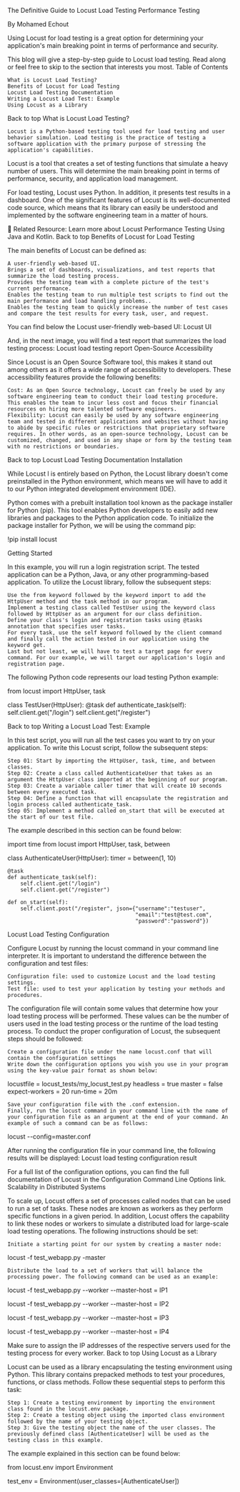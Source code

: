 The Definitive Guide to Locust Load Testing
Performance Testing

By Mohamed Echout

Using Locust for load testing is a great option for determining your application's main breaking point in terms of performance and security.

This blog will give a step-by-step guide to Locust load testing. Read along or feel free to skip to the section that interests you most.
Table of Contents

    What is Locust Load Testing?
    Benefits of Locust for Load Testing
    Locust Load Testing Documentation
    Writing a Locust Load Test: Example
    Using Locust as a Library

Back to top
What is Locust Load Testing?

    Locust is a Python-based testing tool used for load testing and user behavior simulation. Load testing is the practice of testing a software application with the primary purpose of stressing the application's capabilities.

Locust is a tool that creates a set of testing functions that simulate a heavy number of users. This will determine the main breaking point in terms of performance, security, and application load management.

For load testing, Locust uses Python. In addition, it presents test results in a dashboard. One of the significant features of Locust is its well-documented code source, which means that its library can easily be understood and implemented by the software engineering team in a matter of hours.

📕 Related Resource: Learn more about Locust Performance Testing Using Java and Kotlin.
Back to top
Benefits of Locust for Load Testing

The main benefits of Locust can be defined as:

    A user-friendly web-based UI.
    Brings a set of dashboards, visualizations, and test reports that summarize the load testing process.
    Provides the testing team with a complete picture of the test's current performance.
    Enables the testing team to run multiple test scripts to find out the main performance and load handling problems..
    Enables the testing team to quickly increase the number of test cases and compare the test results for every task, user, and request.

You can find below the Locust user-friendly web-based UI:
Locust UI

And, in the next image, you will find a test report that summarizes the load testing process:
Locust load testing report
Open-Source Accessibility

Since Locust is an Open Source Software tool, this makes it stand out among others as it offers a wide range of accessibility to developers. These accessibility features provide the following benefits:

    Cost: As an Open Source technology, Locust can freely be used by any software engineering team to conduct their load testing procedure. This enables the team to incur less cost and focus their financial resources on hiring more talented software engineers.
    Flexibility: Locust can easily be used by any software engineering team and tested in different applications and websites without having to abide by specific rules or restrictions that proprietary software requires. In other words, as an open-source technology, Locust can be customized, changed, and used in any shape or form by the testing team with no restrictions or boundaries.

Back to top
Locust Load Testing Documentation
Installation

While Locust l is entirely based on Python, the Locust library doesn't come preinstalled in the Python environment, which means we will have to add it to our Python integrated development environment (IDE).

Python comes with a prebuilt installation tool known as the package installer for Python (pip). This tool enables Python developers to easily add new libraries and packages to the Python application code. To initialize the package installer for Python, we will be using the command pip:

!pip install locust

Getting Started

In this example, you will run a login registration script. The tested application can be a Python, Java, or any other programming-based application. To utilize the Locust library, follow the subsequent steps:

    Use the from keyword followed by the keyword import to add the HttpUser method and the task method in our program.
    Implement a testing class called TestUser using the keyword class followed by HttpUser as an argument for our class definition.
    Define your class's login and registration tasks using @tasks annotation that specifies user tasks.
    For every task, use the self keyword followed by the client command and finally call the action tested in our application using the keyword get.
    Last but not least, we will have to test a target page for every command. For our example, we will target our application's login and registration page.

The following Python code represents our load testing Python example:

from locust import HttpUser, task

class TestUser(HttpUser):
@task
def authenticate_task(self):
self.client.get("/login")
self.client.get("/register")

Back to top
Writing a Locust Load Test: Example

In this test script, you will run all the test cases you want to try on your application. To write this Locust script, follow the subsequent steps:

    Step 01: Start by importing the HttpUser, task, time, and between classes.
    Step 02: Create a class called AuthenticateUser that takes as an argument the HttpUser class imported at the beginning of our program.
    Step 03: Create a variable caller timer that will create 10 seconds between every executed task.
    Step 04: Define a function that will encapsulate the registration and login process called authenticate_task.
    Step 05: Implement a method called on_start that will be executed at the start of our test file.

The example described in this section can be found below:

import time
from locust import HttpUser, task, between

class AuthenticateUser(HttpUser):
timer = between(1, 10)

    @task
    def authenticate_task(self):
        self.client.get("/login")
        self.client.get("/register")

    def on_start(self):
        self.client.post("/register", json={"username":"testuser",
                                            "email":"test@test.com",
                                            "password":"password"})

Locust Load Testing Configuration

Configure Locust by running the locust command in your command line interpreter. It is important to understand the difference between the configuration and test files:

    Configuration file: used to customize Locust and the load testing settings.
    Test file: used to test your application by testing your methods and procedures.

The configuration file will contain some values that determine how your load testing process will be performed. These values can be the number of users used in the load testing process or the runtime of the load testing process. To conduct the proper configuration of Locust, the subsequent steps should be followed:

    Create a configuration file under the name locust.conf that will contain the configuration settings
    Write down the configuration options you wish you use in your program using the key-value pair format as shown below:

locustfile = locust_tests/my_locust_test.py
headless = true
master = false
expect-workers = 20
run-time = 20m

    Save your configuration file with the .conf extension.
    Finally, run the locust command in your command line with the name of your configuration file as an argument at the end of your command. An example of such a command can be as follows:

locust --config=master.conf

After running the configuration file in your command line, the following results will be displayed:
Locust load testing configuration result

For a full list of the configuration options, you can find the full documentation of Locust in the Configuration Command Line Options link.
Scalability in Distributed Systems

To scale up, Locust offers a set of processes called nodes that can be used to run a set of tasks. These nodes are known as workers as they perform specific functions in a given period. In addition, Locust offers the capability to link these nodes or workers to simulate a distributed load for large-scale load testing operations. The following instructions should be set:

    Initiate a starting point for our system by creating a master node:

locust -f test_webapp.py -master

    Distribute the load to a set of workers that will balance the processing power. The following command can be used as an example:

locust -f test_webapp.py --worker --master-host = IP1

locust -f test_webapp.py --worker --master-host = IP2

locust -f test_webapp.py --worker --master-host = IP3

locust -f test_webapp.py --worker --master-host = IP4

Make sure to assign the IP addresses of the respective servers used for the testing process for every worker.
Back to top
Using Locust as a Library

Locust can be used as a library encapsulating the testing environment using Python. This library contains prepacked methods to test your procedures, functions, or class methods. Follow these sequential steps to perform this task:

    Step 1: Create a testing environment by importing the environment class found in the locust.env package.
    Step 2: Create a testing object using the imported class environment followed by the name of your testing object.
    Step 3: Give the testing object the name of the user classes. The previously defined class [AuthenticateUser] will be used as the testing class in this example.

The example explained in this section can be found below:

from locust.env import Environment

test_env = Environment(user_classes=[AuthenticateUser])

